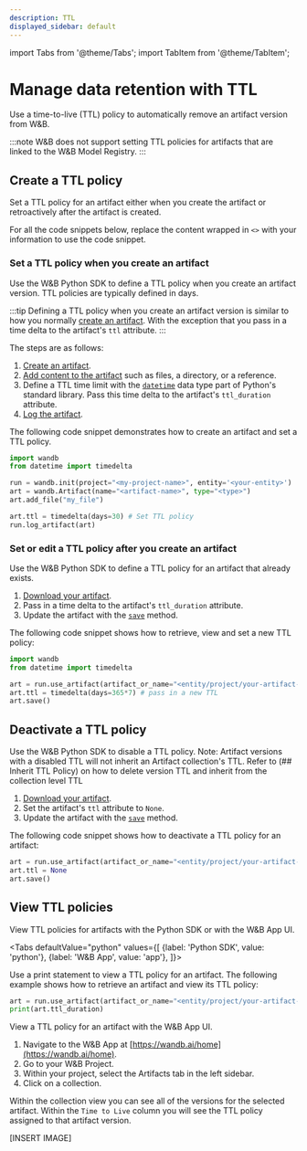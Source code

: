 ```yaml
---
description: TTL
displayed_sidebar: default
---
```

import Tabs from '@theme/Tabs';
import TabItem from '@theme/TabItem';

# Manage data retention with TTL
Use a time-to-live (TTL) policy to automatically remove an artifact version from W&B.

:::note
W&B does not support setting TTL policies for artifacts that are linked to the W&B Model Registry.
:::


## Create a TTL policy
Set a TTL policy for an artifact either when you create the artifact or retroactively after the artifact is created.


For all the code snippets below, replace the content wrapped in `<>` with your information to use the code snippet. 

### Set a TTL policy when you create an artifact
Use the W&B Python SDK to define a TTL policy when you create an artifact version. TTL policies are typically defined in days.    

:::tip
Defining a TTL policy when you create an artifact version is similar to how you normally [create an artifact](./construct-an-artifact.md). With the exception that you pass in a time delta to the artifact's `ttl` attribute.
:::

The steps are as follows: 

1. [Create an artifact](./construct-an-artifact.md).
2. [Add content to the artifact](./construct-an-artifact.md#add-files-to-an-artifact) such as files, a directory, or a reference.
3. Define a TTL time limit with the [`datetime`](https://docs.python.org/3/library/datetime.html) data type part of Python's standard library. Pass this time delta to the artifact's `ttl_duration` attribute. 
4. [Log the artifact](./construct-an-artifact.md#3-save-your-artifact-to-the-wb-server).

The following code snippet demonstrates how to create an artifact and set a TTL policy. 

```python
import wandb
from datetime import timedelta

run = wandb.init(project="<my-project-name>", entity='<your-entity>')
art = wandb.Artifact(name="<artifact-name>", type="<type>")
art.add_file("my_file")

art.ttl = timedelta(days=30) # Set TTL policy
run.log_artifact(art)
```


### Set or edit a TTL policy after you create an artifact
Use the W&B Python SDK to define a TTL policy for an artifact that already exists.

1. [Download your artifact](./download-and-use-an-artifact.md).
2. Pass in a time delta to the artifact's `ttl_duration` attribute. 
3. Update the artifact with the [`save`](../../ref/python/run.md#save) method.


The following code snippet shows how to retrieve, view and set a new TTL policy:
```python
import wandb
from datetime import timedelta

art = run.use_artifact(artifact_or_name="<entity/project/your-artifact-name:alias>", type="<type>")
art.ttl = timedelta(days=365*7) # pass in a new TTL
art.save()
```


## Deactivate a TTL policy
Use the W&B Python SDK to disable a TTL policy. 
Note: Artifact versions with a disabled TTL will not inherit an Artifact collection's TTL. Refer to (## Inherit TTL Policy) on how to delete version TTL and inherit from the collection level TTL

1. [Download your artifact](./download-and-use-an-artifact.md).
2. Set the artifact's `ttl` attribute to `None`.
3. Update the artifact with the [`save`](../../ref/python/run.md#save) method.


The following code snippet shows how to deactivate a TTL policy for an artifact:
```python
art = run.use_artifact(artifact_or_name="<entity/project/your-artifact-name:alias>", type="<type>")
art.ttl = None
art.save()
```



## View TTL policies
View TTL policies for artifacts with the Python SDK or with the W&B App UI.

<Tabs
  defaultValue="python"
  values={[
    {label: 'Python SDK', value: 'python'},
    {label: 'W&B App', value: 'app'},
  ]}>
  <TabItem value="python">

Use a print statement to view a TTL policy for an artifact. The following example shows how to retrieve an artifact and view its TTL policy:

```python
art = run.use_artifact(artifact_or_name="<entity/project/your-artifact-name:alias>", type="<type>")
print(art.ttl_duration)
```

  </TabItem>
  <TabItem value="app">


View a TTL policy for an artifact with the W&B App UI.

1. Navigate to the W&B App at [https://wandb.ai/home](https://wandb.ai/home).
2. Go to your W&B Project.
3. Within your project, select the Artifacts tab in the left sidebar.
4. Click on a collection.

Within the collection view you can see all of the versions for the selected artifact. Within the `Time to Live` column you will see the TTL policy assigned to that artifact version. 

[INSERT IMAGE]

  </TabItem>
</Tabs>

